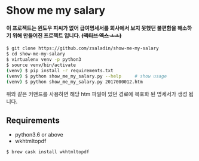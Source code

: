# Show me my salary

#### 이 프로젝트는 윈도우 피씨가 없어 급여명세서를 회사에서 보지 못했던 불편함을 해소하기 위해 만들어진 프로젝트 입니다. ~~(액티브 엑스 ㅗㅗ)~~

```bash
$ git clone https://github.com/zsaladin/show-me-my-salary
$ cd show-me-my-salary
$ virtualenv venv -p python3
$ source venv/bin/activate
(venv) $ pip install -r requirements.txt
(venv) $ python show_me_my_salary.py --help     # show usage
(venv) $ python show_me_my_salary.py 2017000012.htm
```

위와 같은 커맨드를 사용하면 해당 htm 파일이 있던 경로에 복호화 된 명세서가 생성 됩니다.

## Requirements
- python3.6 or above
- wkhtmltopdf
 ```
 $ brew cask install wkhtmltopdf
 ```
